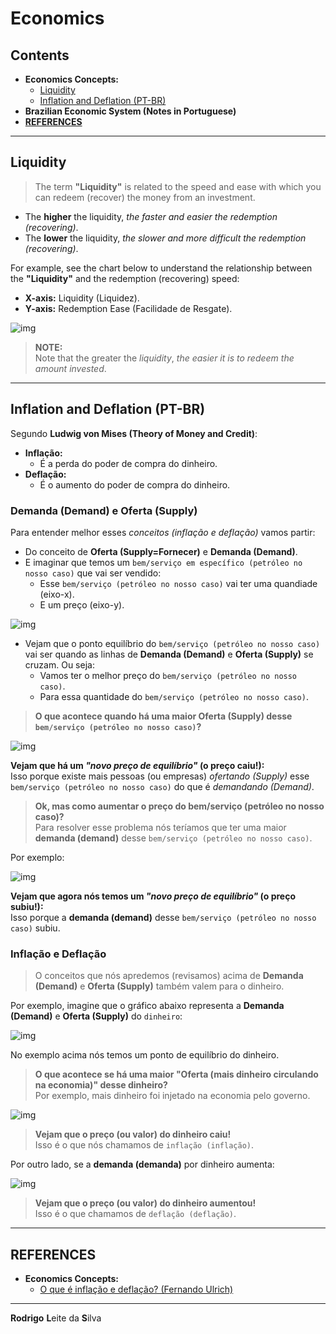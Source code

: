 # Economics

## Contents

 - **Economics Concepts:**
   - [Liquidity](#intro-to-liquidity)
   - [Inflation and Deflation (PT-BR)](#inflation-deflation)
 - **Brazilian Economic System (Notes in Portuguese)**
 - [**REFERENCES**](#ref)
<!--- 
[WHITESPACE RULES]
- Same topic = "10" Whitespace character.
- Different topic = "50" Whitespace character.
--->




















































<!--- ( Economics Concepts/Liquidity ) --->

---

<div id="intro-to-liquidity"></div>

## Liquidity

> The term **"Liquidity"** is related to the speed and ease with which you can redeem (recover) the money from an investment.

 - The **higher** the liquidity, *the faster and easier the redemption (recovering)*.
 - The **lower** the liquidity, *the slower and more difficult the redemption (recovering)*.

For example, see the chart below to understand the relationship between the **"Liquidity"** and the redemption (recovering) speed:

 - **X-axis:** Liquidity (Liquidez).
 - **Y-axis:** Redemption Ease (Facilidade de Resgate).

![img](images/liquidity-01.png)  

> **NOTE:**  
> Note that the greater the *liquidity*, *the easier it is to redeem the amount invested*.










<!--- ( Economics Concepts/Inflation and Deflation ) --->

---

<div id="inflation-deflation"></div>

## Inflation and Deflation (PT-BR)

Segundo **Ludwig von Mises (Theory of Money and Credit)**:

 - **Inflação:**
   - É a perda do poder de compra do dinheiro.
 - **Deflação:**
   - É o aumento do poder de compra do dinheiro.

### Demanda (Demand) e Oferta (Supply)

Para entender melhor esses *conceitos (inflação e deflação)* vamos partir:

 - Do conceito de **Oferta (Supply=Fornecer)** e **Demanda (Demand)**.
 - E imaginar que temos um `bem/serviço em específico (petróleo no nosso caso)` que vai ser vendido:
   - Esse `bem/serviço (petróleo no nosso caso)` vai ter uma quandiade (eixo-x).
   - E um preço (eixo-y).

![img](images/inflation-deflation-01.png)  

 - Vejam que o ponto equilíbrio do `bem/serviço (petróleo no nosso caso)` vai ser quando as linhas de **Demanda (Demand)** e **Oferta (Supply)** se cruzam. Ou seja:
   - Vamos ter o melhor preço do `bem/serviço (petróleo no nosso caso)`.
   - Para essa quantidade do `bem/serviço (petróleo no nosso caso)`.

> **O que acontece quando há uma maior Oferta (Supply) desse `bem/serviço (petróleo no nosso caso)`?**

![img](images/inflation-deflation-02.png)  

**Vejam que há um *"novo preço de equilíbrio"* (o preço caiu!):**  
Isso porque existe mais pessoas (ou empresas) *ofertando (Supply)* esse `bem/serviço (petróleo no nosso caso)` do que é *demandando (Demand)*.

> **Ok, mas como aumentar o preço do bem/serviço (petróleo no nosso caso)?**  
> Para resolver esse problema nós teríamos que ter uma maior **demanda (demand)** desse `bem/serviço (petróleo no nosso caso)`.

Por exemplo:

![img](images/inflation-deflation-03.png)  

**Vejam que agora nós temos um *"novo preço de equilíbrio"* (o preço subiu!):**  
Isso porque a **demanda (demand)** desse `bem/serviço (petróleo no nosso caso)` subiu.

### Inflação e Deflação

> O conceitos que nós apredemos (revisamos) acima de **Demanda (Demand)** e **Oferta (Supply)** também valem para o dinheiro.

Por exemplo, imagine que o gráfico abaixo representa a **Demanda (Demand)** e **Oferta (Supply)** do `dinheiro`:

![img](images/inflation-deflation-01.png)  

No exemplo acima nós temos um ponto de equilíbrio do dinheiro.

> **O que acontece se há uma maior "Oferta (mais dinheiro circulando na economia)" desse dinheiro?**  
> Por exemplo, mais dinheiro foi injetado na economia pelo governo.

![img](images/inflation-deflation-02.png)  

> **Vejam que o preço (ou valor) do dinheiro caiu!**  
> Isso é o que nós chamamos de `inflação (inflação)`.

Por outro lado, se a **demanda (demanda)** por dinheiro aumenta:

![img](images/inflation-deflation-03.png)  

> **Vejam que o preço (ou valor) do dinheiro aumentou!**  
> Isso é o que chamamos de `deflação (deflação)`.



















<!--- ( Brazilian Economic System (Notes in Portuguese) ) --->













<!--- ( REFERENCES ) --->

---

<div id="ref"></div>

## REFERENCES

 - **Economics Concepts:**
   - [O que é inflação e deflação? (Fernando Ulrich)](https://www.youtube.com/watch?v=SaKZp44jzIw)

---

**Rodrigo** **L**eite da **S**ilva
